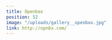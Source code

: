 ```yaml
---
title: Openbox
position: 52
image: "/uploads/gallery__openbox.jpg"
link: http://opnbx.com/
---
```


